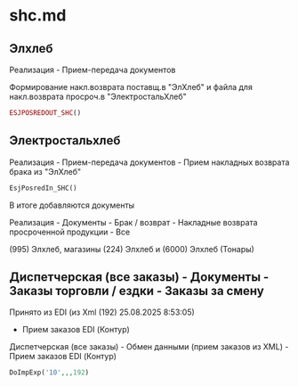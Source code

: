 # shc.md

##  Элхлеб

Реализация - Прием-передача документов 

Формирование накл.возврата поставщ.в "ЭлХлеб" и файла для накл.возврата просроч.в "ЭлектростальХлеб"

```php
ESJPOSREDOUT_SHC()
```

## Электростальхлеб

Реализация - Прием-передача документов - Прием накладных возврата брака из "ЭлХлеб"

```php
EsjPosredIn_SHC()
```

В итоге добавляются документы

Реализация - Документы - Брак / возврат - Накладные возврата просроченной продукции - Все

(995) Элхлеб, магазины (224) Элхлеб и (6000) Элхлеб (Тонары)


## Диспетчерская (все заказы) - Документы - Заказы торговли / ездки - Заказы за смену

Принято из EDI (из Xml (192) 25.08.2025 8:53:05)

* Прием заказов EDI (Контур)

Диспетчерская (все заказы) - Обмен данными (прием заказов из XML) - Прием заказов EDI (Контур)

```php
DoImpExp('10',,,192)
```



